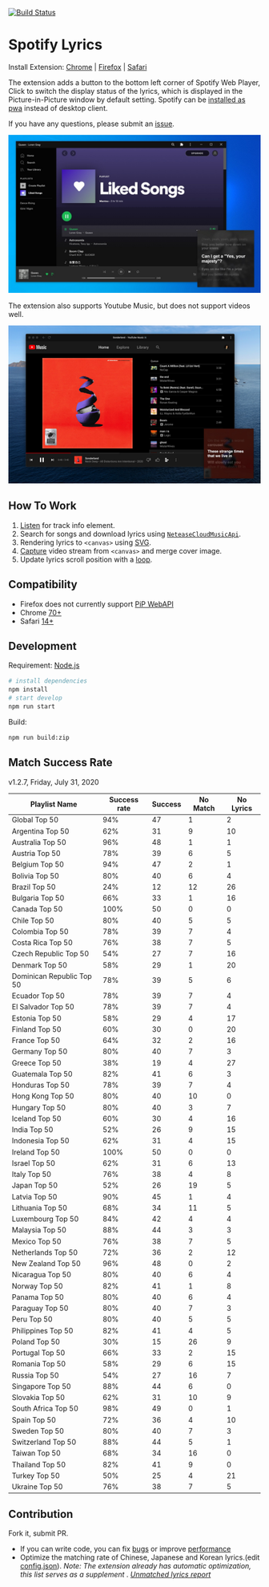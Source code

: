 [![Build Status](https://travis-ci.org/mantou132/Spotify-Lyrics.svg?branch=master)](https://travis-ci.org/mantou132/Spotify-Lyrics)

# Spotify Lyrics

Install Extension: [Chrome](https://chrome.google.com/webstore/detail/spotify-lyrics/mkjfooclbdgjdclepjeepbmmjaclipod) | [Firefox](https://addons.mozilla.org/en-US/firefox/addon/spotify-lyrics/) | [Safari](https://github.com/mantou132/Spotify-Lyrics/releases)

The extension adds a button to the bottom left corner of Spotify Web Player,
Click to switch the display status of the lyrics,
which is displayed in the Picture-in-Picture window by default setting.
Spotify can be [installed as pwa](https://support.google.com/chrome/answer/9658361) instead of desktop client.

If you have any questions, please submit an [issue](https://github.com/mantou132/Spotify-Lyrics/issues).

![windows-pwa-spotify](./screenshot/windows-pwa-spotify.jpg)

The extension also supports Youtube Music, but does not support videos well.

![macos-pwa-youtube](./screenshot/macos-pwa-youtube.jpg)

## How To Work

1. [Listen](https://developer.mozilla.org/en-US/docs/Web/API/MutationObserver) for track info element.
2. Search for songs and download lyrics using [`NeteaseCloudMusicApi`](https://github.com/Binaryify/NeteaseCloudMusicApi).
3. Rendering lyrics to `<canvas>` using [SVG](https://developer.mozilla.org/en-US/docs/Web/SVG/Element/foreignObject).
4. [Capture](https://developer.mozilla.org/en-US/docs/Web/API/HTMLCanvasElement/captureStream) video stream from `<canvas>` and merge cover image.
5. Update lyrics scroll position with a [loop](https://developer.mozilla.org/en-US/docs/Web/API/WindowOrWorkerGlobalScope/setTimeout).

## Compatibility

- Firefox does not currently support [PiP WebAPI](https://bugzilla.mozilla.org/show_bug.cgi?id=1463402)
- Chrome [70+](https://caniuse.com/#feat=picture-in-picture)
- Safari [14+](https://developer.apple.com/documentation/safariservices/safari_web_extensions)

## Development

Requirement: [Node.js](https://nodejs.org)

```bash
# install dependencies
npm install
# start develop
npm run start
```

Build:

```bash
npm run build:zip
```

## Match Success Rate

v1.2.7, Friday, July 31, 2020

| Playlist Name             | Success rate | Success | No Match | No Lyrics |
| ------------------------- | ------------ | ------- | -------- | --------- |
| Global Top 50             | 94%          | 47      | 1        | 2         |
| Argentina Top 50          | 62%          | 31      | 9        | 10        |
| Australia Top 50          | 96%          | 48      | 1        | 1         |
| Austria Top 50            | 78%          | 39      | 6        | 5         |
| Belgium Top 50            | 94%          | 47      | 2        | 1         |
| Bolivia Top 50            | 80%          | 40      | 6        | 4         |
| Brazil Top 50             | 24%          | 12      | 12       | 26        |
| Bulgaria Top 50           | 66%          | 33      | 1        | 16        |
| Canada Top 50             | 100%         | 50      | 0        | 0         |
| Chile Top 50              | 80%          | 40      | 5        | 5         |
| Colombia Top 50           | 78%          | 39      | 7        | 4         |
| Costa Rica Top 50         | 76%          | 38      | 7        | 5         |
| Czech Republic Top 50     | 54%          | 27      | 7        | 16        |
| Denmark Top 50            | 58%          | 29      | 1        | 20        |
| Dominican Republic Top 50 | 78%          | 39      | 5        | 6         |
| Ecuador Top 50            | 78%          | 39      | 7        | 4         |
| El Salvador Top 50        | 78%          | 39      | 7        | 4         |
| Estonia Top 50            | 58%          | 29      | 4        | 17        |
| Finland Top 50            | 60%          | 30      | 0        | 20        |
| France Top 50             | 64%          | 32      | 2        | 16        |
| Germany Top 50            | 80%          | 40      | 7        | 3         |
| Greece Top 50             | 38%          | 19      | 4        | 27        |
| Guatemala Top 50          | 82%          | 41      | 6        | 3         |
| Honduras Top 50           | 78%          | 39      | 7        | 4         |
| Hong Kong Top 50          | 80%          | 40      | 10       | 0         |
| Hungary Top 50            | 80%          | 40      | 3        | 7         |
| Iceland Top 50            | 60%          | 30      | 4        | 16        |
| India Top 50              | 52%          | 26      | 9        | 15        |
| Indonesia Top 50          | 62%          | 31      | 4        | 15        |
| Ireland Top 50            | 100%         | 50      | 0        | 0         |
| Israel Top 50             | 62%          | 31      | 6        | 13        |
| Italy Top 50              | 76%          | 38      | 4        | 8         |
| Japan Top 50              | 52%          | 26      | 19       | 5         |
| Latvia Top 50             | 90%          | 45      | 1        | 4         |
| Lithuania Top 50          | 68%          | 34      | 11       | 5         |
| Luxembourg Top 50         | 84%          | 42      | 4        | 4         |
| Malaysia Top 50           | 88%          | 44      | 3        | 3         |
| Mexico Top 50             | 76%          | 38      | 7        | 5         |
| Netherlands Top 50        | 72%          | 36      | 2        | 12        |
| New Zealand Top 50        | 96%          | 48      | 0        | 2         |
| Nicaragua Top 50          | 80%          | 40      | 6        | 4         |
| Norway Top 50             | 82%          | 41      | 1        | 8         |
| Panama Top 50             | 80%          | 40      | 6        | 4         |
| Paraguay Top 50           | 80%          | 40      | 7        | 3         |
| Peru Top 50               | 80%          | 40      | 5        | 5         |
| Philippines Top 50        | 82%          | 41      | 4        | 5         |
| Poland Top 50             | 30%          | 15      | 26       | 9         |
| Portugal Top 50           | 66%          | 33      | 2        | 15        |
| Romania Top 50            | 58%          | 29      | 6        | 15        |
| Russia Top 50             | 54%          | 27      | 16       | 7         |
| Singapore Top 50          | 88%          | 44      | 6        | 0         |
| Slovakia Top 50           | 62%          | 31      | 10       | 9         |
| South Africa Top 50       | 98%          | 49      | 0        | 1         |
| Spain Top 50              | 72%          | 36      | 4        | 10        |
| Sweden Top 50             | 80%          | 40      | 7        | 3         |
| Switzerland Top 50        | 88%          | 44      | 5        | 1         |
| Taiwan Top 50             | 68%          | 34      | 16       | 0         |
| Thailand Top 50           | 82%          | 41      | 9        | 0         |
| Turkey Top 50             | 50%          | 25      | 4        | 21        |
| Ukraine Top 50            | 76%          | 38      | 7        | 5         |

## Contribution

Fork it, submit PR.

- If you can write code, you can fix [bugs](https://github.com/mantou132/Spotify-Lyrics/issues?q=is%3Aissue+is%3Aopen+label%3Abug) or improve [performance](https://github.com/mantou132/Spotify-Lyrics/issues?q=is%3Aissue+is%3Aopen+label%3Aperformance)
- Optimize the matching rate of Chinese, Japanese and Korean lyrics.(edit [config.json](./src/page/config.json)). _Note: The extension already has automatic optimization, this list serves as a supplement_ . _[Unmatched lyrics report](https://datastudio.google.com/reporting/bfd79c68-f9f4-4af5-8e51-a12d3d6be450)_
